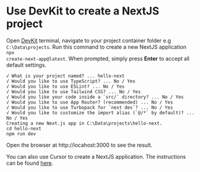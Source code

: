# Use DevKit to create a NextJS project

Open [DevKit](../README.md) terminal, navigate to your project container folder e.g `C:\Data\projects`. Run this command to create a new NextJS application <code>npx create-next-app@latest</code>. When prompted, simply press **Enter** to accept all default settings.

```
√ What is your project named? ... hello-next
√ Would you like to use TypeScript? ... No / Yes
√ Would you like to use ESLint? ... No / Yes
√ Would you like to use Tailwind CSS? ... No / Yes
√ Would you like your code inside a `src/` directory? ... No / Yes
√ Would you like to use App Router? (recommended) ... No / Yes
√ Would you like to use Turbopack for `next dev`? ... No / Yes
√ Would you like to customize the import alias (`@/*` by default)? ... No / Yes
Creating a new Next.js app in C:\Data\projects\hello-next.
cd hello-next
npm run dev
```

Open the browser at http://locahost:3000 to see the result.

You can also use Cursor to create a NextJS application. The instructions can be found [here](Use%20DevKit%20with%20Cursor.md).
